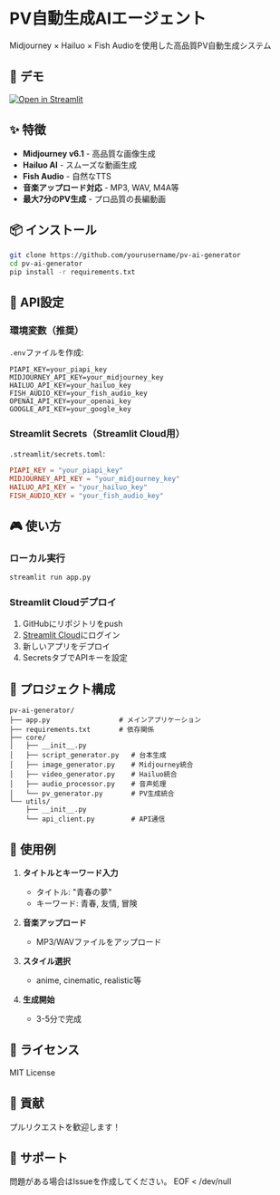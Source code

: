# PV自動生成AIエージェント

Midjourney × Hailuo × Fish Audioを使用した高品質PV自動生成システム

## 🚀 デモ

[![Open in Streamlit](https://static.streamlit.io/badges/streamlit_badge_black_white.svg)](https://share.streamlit.io/kashiwai/pv-ai-generator/main/app.py)

## ✨ 特徴

- **Midjourney v6.1** - 高品質な画像生成
- **Hailuo AI** - スムーズな動画生成  
- **Fish Audio** - 自然なTTS
- **音楽アップロード対応** - MP3, WAV, M4A等
- **最大7分のPV生成** - プロ品質の長編動画

## 📦 インストール

```bash
git clone https://github.com/yourusername/pv-ai-generator
cd pv-ai-generator
pip install -r requirements.txt
```

## 🔑 API設定

### 環境変数（推奨）

`.env`ファイルを作成:

```env
PIAPI_KEY=your_piapi_key
MIDJOURNEY_API_KEY=your_midjourney_key
HAILUO_API_KEY=your_hailuo_key
FISH_AUDIO_KEY=your_fish_audio_key
OPENAI_API_KEY=your_openai_key
GOOGLE_API_KEY=your_google_key
```

### Streamlit Secrets（Streamlit Cloud用）

`.streamlit/secrets.toml`:

```toml
PIAPI_KEY = "your_piapi_key"
MIDJOURNEY_API_KEY = "your_midjourney_key"
HAILUO_API_KEY = "your_hailuo_key"
FISH_AUDIO_KEY = "your_fish_audio_key"
```

## 🎮 使い方

### ローカル実行

```bash
streamlit run app.py
```

### Streamlit Cloudデプロイ

1. GitHubにリポジトリをpush
2. [Streamlit Cloud](https://share.streamlit.io)にログイン
3. 新しいアプリをデプロイ
4. SecretsタブでAPIキーを設定

## 📁 プロジェクト構成

```
pv-ai-generator/
├── app.py                 # メインアプリケーション
├── requirements.txt       # 依存関係
├── core/
│   ├── __init__.py
│   ├── script_generator.py   # 台本生成
│   ├── image_generator.py    # Midjourney統合
│   ├── video_generator.py    # Hailuo統合
│   ├── audio_processor.py    # 音声処理
│   └── pv_generator.py       # PV生成統合
└── utils/
    ├── __init__.py
    └── api_client.py         # API通信
```

## 🎯 使用例

1. **タイトルとキーワード入力**
   - タイトル: "青春の夢"
   - キーワード: 青春, 友情, 冒険

2. **音楽アップロード**
   - MP3/WAVファイルをアップロード

3. **スタイル選択**
   - anime, cinematic, realistic等

4. **生成開始**
   - 3-5分で完成

## 📝 ライセンス

MIT License

## 🤝 貢献

プルリクエストを歓迎します！

## 📧 サポート

問題がある場合はIssueを作成してください。
EOF < /dev/null